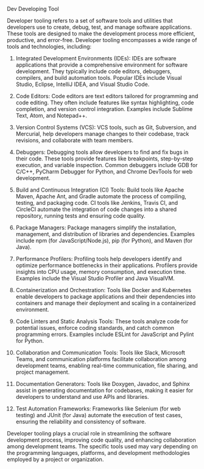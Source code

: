 Dev Developing Tool

Developer tooling refers to a set of software tools and utilities that developers use to create, debug, test, and manage software applications. These tools are designed to make the development process more efficient, productive, and error-free. Developer tooling encompasses a wide range of tools and technologies, including:

1. Integrated Development Environments (IDEs): IDEs are software applications that provide a comprehensive environment for software development. They typically include code editors, debuggers, compilers, and build automation tools. Popular IDEs include Visual Studio, Eclipse, IntelliJ IDEA, and Visual Studio Code.

2. Code Editors: Code editors are text editors tailored for programming and code editing. They often include features like syntax highlighting, code completion, and version control integration. Examples include Sublime Text, Atom, and Notepad++.

3. Version Control Systems (VCS): VCS tools, such as Git, Subversion, and Mercurial, help developers manage changes to their codebase, track revisions, and collaborate with team members.

4. Debuggers: Debugging tools allow developers to find and fix bugs in their code. These tools provide features like breakpoints, step-by-step execution, and variable inspection. Common debuggers include GDB for C/C++, PyCharm Debugger for Python, and Chrome DevTools for web development.

5. Build and Continuous Integration (CI) Tools: Build tools like Apache Maven, Apache Ant, and Gradle automate the process of compiling, testing, and packaging code. CI tools like Jenkins, Travis CI, and CircleCI automate the integration of code changes into a shared repository, running tests and ensuring code quality.

6. Package Managers: Package managers simplify the installation, management, and distribution of libraries and dependencies. Examples include npm (for JavaScript/Node.js), pip (for Python), and Maven (for Java).

7. Performance Profilers: Profiling tools help developers identify and optimize performance bottlenecks in their applications. Profilers provide insights into CPU usage, memory consumption, and execution time. Examples include the Visual Studio Profiler and Java VisualVM.

8. Containerization and Orchestration: Tools like Docker and Kubernetes enable developers to package applications and their dependencies into containers and manage their deployment and scaling in a containerized environment.

9. Code Linters and Static Analysis Tools: These tools analyze code for potential issues, enforce coding standards, and catch common programming errors. Examples include ESLint for JavaScript and Pylint for Python.

10. Collaboration and Communication Tools: Tools like Slack, Microsoft Teams, and communication platforms facilitate collaboration among development teams, enabling real-time communication, file sharing, and project management.

11. Documentation Generators: Tools like Doxygen, Javadoc, and Sphinx assist in generating documentation for codebases, making it easier for developers to understand and use APIs and libraries.

12. Test Automation Frameworks: Frameworks like Selenium (for web testing) and JUnit (for Java) automate the execution of test cases, ensuring the reliability and consistency of software.

Developer tooling plays a crucial role in streamlining the software development process, improving code quality, and enhancing collaboration among development teams. The specific tools used may vary depending on the programming languages, platforms, and development methodologies employed by a project or organization.